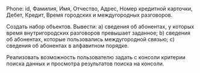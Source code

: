 Phone: id, Фамилия, Имя, Отчество, Адрес, Номер кредитной карточки,
Дебет, Кредит, Время городских и междугородных разговоров.

Создать набор объектов. Вывести:
a) сведения об абонентах, у которых время внутригородских
разговоров превышает заданное;
b) сведения об абонентах, которые пользовались междугородной
связью;
c) сведения об абонентах в алфавитном порядке.

Реализовать возможность пользователю задать с консоли критерии поиска данных и
просмотра результатов поиска на консоли.